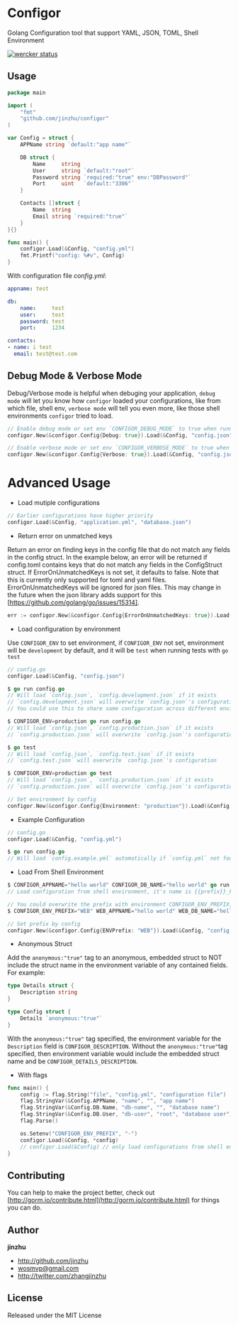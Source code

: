 # Configor

Golang Configuration tool that support YAML, JSON, TOML, Shell Environment

[![wercker status](https://app.wercker.com/status/9ebd3684ff8998501af5aac38a79a380/s/master "wercker status")](https://app.wercker.com/project/byKey/9ebd3684ff8998501af5aac38a79a380)

## Usage

```go
package main

import (
	"fmt"
	"github.com/jinzhu/configor"
)

var Config = struct {
	APPName string `default:"app name"`

	DB struct {
		Name     string
		User     string `default:"root"`
		Password string `required:"true" env:"DBPassword"`
		Port     uint   `default:"3306"`
	}

	Contacts []struct {
		Name  string
		Email string `required:"true"`
	}
}{}

func main() {
	configor.Load(&Config, "config.yml")
	fmt.Printf("config: %#v", Config)
}
```

With configuration file *config.yml*:

```yaml
appname: test

db:
    name:     test
    user:     test
    password: test
    port:     1234

contacts:
- name: i test
  email: test@test.com
```

## Debug Mode & Verbose Mode

Debug/Verbose mode is helpful when debuging your application, `debug mode` will let you know how `configor` loaded your configurations, like from which file, shell env, `verbose mode` will tell you even more, like those shell environments `configor` tried to load.

```go
// Enable debug mode or set env `CONFIGOR_DEBUG_MODE` to true when running your application
configor.New(&configor.Config{Debug: true}).Load(&Config, "config.json")

// Enable verbose mode or set env `CONFIGOR_VERBOSE_MODE` to true when running your application
configor.New(&configor.Config{Verbose: true}).Load(&Config, "config.json")
```

# Advanced Usage

* Load mutiple configurations

```go
// Earlier configurations have higher priority
configor.Load(&Config, "application.yml", "database.json")
```

* Return error on unmatched keys

Return an error on finding keys in the config file that do not match any fields in the config struct.
In the example below, an error will be returned if config.toml contains keys that do not match any fields in the ConfigStruct struct.
If ErrorOnUnmatchedKeys is not set, it defaults to false.
Note that this is currently only supported for toml and yaml files. ErrorOnUnmatchedKeys will be ignored for json files. This may change in the future when the json library adds support for this [https://github.com/golang/go/issues/15314].

```go
err := configor.New(&configor.Config{ErrorOnUnmatchedKeys: true}).Load(&ConfigStruct, "config.toml")
```

* Load configuration by environment

Use `CONFIGOR_ENV` to set environment, if `CONFIGOR_ENV` not set, environment will be `development` by default, and it will be `test` when running tests with `go test`

```go
// config.go
configor.Load(&Config, "config.json")

$ go run config.go
// Will load `config.json`, `config.development.json` if it exists
// `config.development.json` will overwrite `config.json`'s configuration
// You could use this to share same configuration across different environments

$ CONFIGOR_ENV=production go run config.go
// Will load `config.json`, `config.production.json` if it exists
// `config.production.json` will overwrite `config.json`'s configuration

$ go test
// Will load `config.json`, `config.test.json` if it exists
// `config.test.json` will overwrite `config.json`'s configuration

$ CONFIGOR_ENV=production go test
// Will load `config.json`, `config.production.json` if it exists
// `config.production.json` will overwrite `config.json`'s configuration
```

```go
// Set environment by config
configor.New(&configor.Config{Environment: "production"}).Load(&Config, "config.json")
```

* Example Configuration

```go
// config.go
configor.Load(&Config, "config.yml")

$ go run config.go
// Will load `config.example.yml` automatically if `config.yml` not found and print warning message
```

* Load From Shell Environment

```go
$ CONFIGOR_APPNAME="hello world" CONFIGOR_DB_NAME="hello world" go run config.go
// Load configuration from shell environment, it's name is {{prefix}}_FieldName
```

```go
// You could overwrite the prefix with environment CONFIGOR_ENV_PREFIX, for example:
$ CONFIGOR_ENV_PREFIX="WEB" WEB_APPNAME="hello world" WEB_DB_NAME="hello world" go run config.go

// Set prefix by config
configor.New(&configor.Config{ENVPrefix: "WEB"}).Load(&Config, "config.json")
```

* Anonymous Struct

Add the `anonymous:"true"` tag to an anonymous, embedded struct to NOT include the struct name in the environment
variable of any contained fields.  For example:

```go
type Details struct {
	Description string
}

type Config struct {
	Details `anonymous:"true"`
}
```

With the `anonymous:"true"` tag specified, the environment variable for the `Description` field is `CONFIGOR_DESCRIPTION`.
Without the `anonymous:"true"`tag specified, then environment variable would include the embedded struct name and be `CONFIGOR_DETAILS_DESCRIPTION`.

* With flags

```go
func main() {
	config := flag.String("file", "config.yml", "configuration file")
	flag.StringVar(&Config.APPName, "name", "", "app name")
	flag.StringVar(&Config.DB.Name, "db-name", "", "database name")
	flag.StringVar(&Config.DB.User, "db-user", "root", "database user")
	flag.Parse()

	os.Setenv("CONFIGOR_ENV_PREFIX", "-")
	configor.Load(&Config, *config)
	// configor.Load(&Config) // only load configurations from shell env & flag
}
```

## Contributing

You can help to make the project better, check out [http://gorm.io/contribute.html](http://gorm.io/contribute.html) for things you can do.

## Author

**jinzhu**

* <http://github.com/jinzhu>
* <wosmvp@gmail.com>
* <http://twitter.com/zhangjinzhu>

## License

Released under the MIT License
